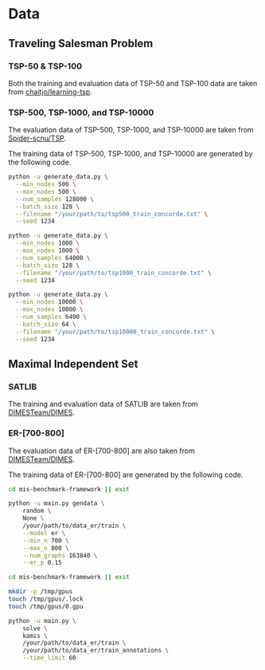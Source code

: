 # Data

## Traveling Salesman Problem

### TSP-50 & TSP-100

Both the training and evaluation data of TSP-50 and TSP-100 data are taken from [chaitjo/learning-tsp](https://github.com/chaitjo/learning-tsp).

### TSP-500, TSP-1000, and TSP-10000

The evaluation data of TSP-500, TSP-1000, and TSP-10000 are taken from [Spider-scnu/TSP](https://github.com/Spider-scnu/TSP).

The training data of TSP-500, TSP-1000, and TSP-10000 are generated by the following code.

```bash
python -u generate_data.py \
  --min_nodes 500 \
  --max_nodes 500 \
  --num_samples 128000 \
  --batch_size 128 \
  --filename "/your/path/to/tsp500_train_concorde.txt" \
  --seed 1234
```

```bash
python -u generate_data.py \
  --min_nodes 1000 \
  --max_nodes 1000 \
  --num_samples 64000 \
  --batch_size 128 \
  --filename "/your/path/to/tsp1000_train_concorde.txt" \
  --seed 1234
```

```bash
python -u generate_data.py \
  --min_nodes 10000 \
  --max_nodes 10000 \
  --num_samples 6400 \
  --batch_size 64 \
  --filename "/your/path/to/tsp10000_train_concorde.txt" \
  --seed 1234
```

## Maximal Independent Set

### SATLIB

The training and evaluation data of SATLIB are taken from [DIMESTeam/DIMES](https://github.com/DIMESTeam/DIMES).

### ER-[700-800]

The evaluation data of ER-[700-800] are also taken from [DIMESTeam/DIMES](https://github.com/DIMESTeam/DIMES).

The training data of ER-[700-800] are generated by the following code.

```bash
cd mis-benchmark-framework || exit

python -u main.py gendata \
    random \
    None \
    /your/path/to/data_er/train \
    --model er \
    --min_n 700 \
    --max_n 800 \
    --num_graphs 163840 \
    --er_p 0.15
```

```bash
cd mis-benchmark-framework || exit

mkdir -p /tmp/gpus
touch /tmp/gpus/.lock
touch /tmp/gpus/0.gpu

python -u main.py \
    solve \
    kamis \
    /your/path/to/data_er/train \
    /your/path/to/data_er/train_annotations \
    --time_limit 60
```
